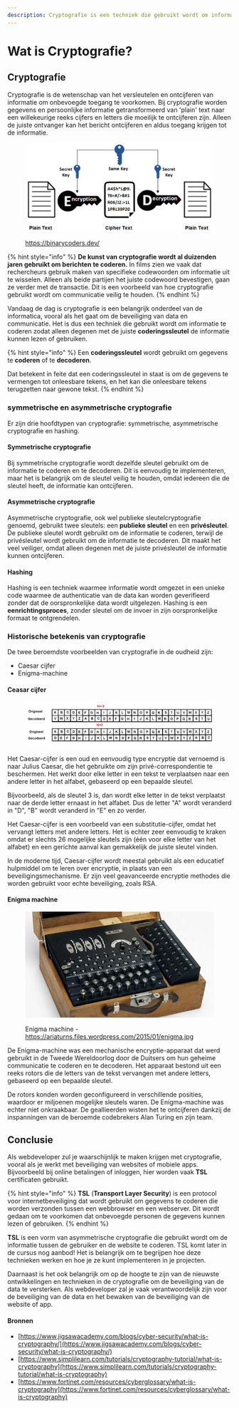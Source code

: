 ```yaml
---
description: Cryptografie is een techniek die gebruikt wordt om informatie te beveiligen.
---
```


# Wat is Cryptografie?

## Cryptografie

Cryptografie is de wetenschap van het versleutelen en ontcijferen van informatie om onbevoegde toegang te voorkomen. Bij cryptografie worden gegevens en persoonlijke informatie getransformeerd van 'plain' text naar een willekeurige reeks cijfers en letters die moeilijk te ontcijferen zijn. Alleen de juiste ontvanger kan het bericht ontcijferen en aldus toegang krijgen tot de informatie.

<figure><img src="../../.gitbook/assets/image (1).png" alt=""><figcaption><p><a href="https://binarycoders.dev/">https://binarycoders.dev/</a></p></figcaption></figure>

{% hint style="info" %}
**De kunst van cryptografie wordt al duizenden jaren gebruikt om berichten te coderen.** In films zien we vaak dat rechercheurs gebruik maken van specifieke codewoorden om informatie uit te wisselen. Alleen als beide partijen het juiste codewoord bevestigen, gaan ze verder met de transactie. Dit is een voorbeeld van hoe cryptografie gebruikt wordt om communicatie veilig te houden.
{% endhint %}

Vandaag de dag is cryptografie is een belangrijk onderdeel van de informatica, vooral als het gaat om de beveiliging van data en communicatie. Het is dus een techniek die gebruikt wordt om informatie te coderen zodat alleen degenen met de juiste **coderingssleutel** de informatie kunnen lezen of gebruiken.

{% hint style="info" %}
Een **coderingssleutel** wordt gebruikt om gegevens te **coderen** of te **decoderen**.

Dat betekent in feite dat een coderingssleutel in staat is om de gegevens te vermengen tot onleesbare tekens, en het kan die onleesbare tekens terugzetten naar gewone tekst.
{% endhint %}

### symmetrische en asymmetrische cryptografie

Er zijn drie hoofdtypen van cryptografie: symmetrische, asymmetrische cryptografie en hashing.&#x20;

#### Symmetrische cryptografie

Bij symmetrische cryptografie wordt dezelfde sleutel gebruikt om de informatie te coderen en te decoderen. Dit is eenvoudig te implementeren, maar het is belangrijk om de sleutel veilig te houden, omdat iedereen die de sleutel heeft, de informatie kan ontcijferen.

#### Asymmetrische cryptografie

Asymmetrische cryptografie, ook wel publieke sleutelcryptografie genoemd, gebruikt twee sleutels: een **publieke sleutel** en een **privésleutel**. De publieke sleutel wordt gebruikt om de informatie te coderen, terwijl de privésleutel wordt gebruikt om de informatie te decoderen. Dit maakt het veel veiliger, omdat alleen degenen met de juiste privésleutel de informatie kunnen ontcijferen.

#### Hashing

Hashing is een techniek waarmee informatie wordt omgezet in een unieke code waarmee de authenticatie van de data kan worden geverifieerd zonder dat de oorspronkelijke data wordt uitgelezen. Hashing is een **eenrichtingsproces**, zonder sleutel om de invoer in zijn oorspronkelijke formaat te ontgrendelen.

### Historische betekenis van cryptografie

De twee beroemdste voorbeelden van cryptografie in de oudheid zijn:

* Caesar cijfer
* Enigma-machine

#### Ceasar cijfer

<figure><img src="../../.gitbook/assets/image (26).png" alt=""><figcaption></figcaption></figure>

Het Caesar-cijfer is een oud en eenvoudig type encryptie dat vernoemd is naar Julius Caesar, die het gebruikte om zijn privé-correspondentie te beschermen. Het werkt door elke letter in een tekst te verplaatsen naar een andere letter in het alfabet, gebaseerd op een bepaalde sleutel.

Bijvoorbeeld, als de sleutel 3 is, dan wordt elke letter in de tekst verplaatst naar de derde letter ernaast in het alfabet. Dus de letter "A" wordt veranderd in "D", "B" wordt veranderd in "E" en zo verder.

Het Caesar-cijfer is een voorbeeld van een substitutie-cijfer, omdat het vervangt letters met andere letters. Het is echter zeer eenvoudig te kraken omdat er slechts 26 mogelijke sleutels zijn (één voor elke letter van het alfabet) en een gerichte aanval kan gemakkelijk de juiste sleutel vinden.

In de moderne tijd, Caesar-cijfer wordt meestal gebruikt als een educatief hulpmiddel om te leren over encryptie, in plaats van een beveiligingsmechanisme. Er zijn veel geavanceerde encryptie methodes die worden gebruikt voor echte beveiliging, zoals RSA.

#### Enigma machine

<figure><img src="../../.gitbook/assets/image (11).png" alt=""><figcaption><p>Enigma machine - <a href="https://ariaturns.files.wordpress.com/2015/01/enigma.jpg">https://ariaturns.files.wordpress.com/2015/01/enigma.jpg</a></p></figcaption></figure>

De Enigma-machine was een mechanische encryptie-apparaat dat werd gebruikt in de Tweede Wereldoorlog door de Duitsers om hun geheime communicatie te coderen en te decoderen. Het apparaat bestond uit een reeks rotors die de letters van de tekst vervangen met andere letters, gebaseerd op een bepaalde sleutel.

De rotors konden worden geconfigureerd in verschillende posities, waardoor er miljoenen mogelijke sleutels waren. De Enigma-machine was echter niet onkraakbaar. De geallieerden wisten het te ontcijferen dankzij de inspanningen van de beroemde codebrekers Alan Turing en zijn team.

## Conclusie

Als webdeveloper zul je waarschijnlijk te maken krijgen met cryptografie, vooral als je werkt met beveiliging van websites of mobiele apps. Bijvoorbeeld bij online betalingen of inloggen, hier worden vaak **TSL** certificaten gebruikt.&#x20;

{% hint style="info" %}
**TSL** (**Transport Layer Security**) is een protocol voor internetbeveiliging dat wordt gebruikt om gegevens te coderen die worden verzonden tussen een webbrowser en een webserver. Dit wordt gedaan om te voorkomen dat onbevoegde personen de gegevens kunnen lezen of gebruiken.
{% endhint %}

**TSL** is een vorm van asymmetrische cryptografie die gebruikt wordt om de informatie tussen de gebruiker en de website te coderen. TSL komt later in de cursus nog aanbod! Het is belangrijk om te begrijpen hoe deze technieken werken en hoe je ze kunt implementeren in je projecten.&#x20;

Daarnaast is het ook belangrijk om op de hoogte te zijn van de nieuwste ontwikkelingen en technieken in de cryptografie om de beveiliging van de data te versterken. Als webdeveloper zal je vaak verantwoordelijk zijn voor de beveiliging van de data en het bewaken van de beveiliging van de website of app.

#### Bronnen

* [https://www.jigsawacademy.com/blogs/cyber-security/what-is-cryptography/](https://www.jigsawacademy.com/blogs/cyber-security/what-is-cryptography/)
* [https://www.simplilearn.com/tutorials/cryptography-tutorial/what-is-cryptography](https://www.simplilearn.com/tutorials/cryptography-tutorial/what-is-cryptography)
* [https://www.fortinet.com/resources/cyberglossary/what-is-cryptography](https://www.fortinet.com/resources/cyberglossary/what-is-cryptography)
